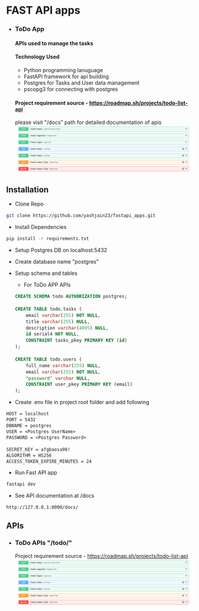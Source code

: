 # FAST API apps 

- ### ToDo App

    #### APIs used to manage the tasks
    
    #### Technology Used
    - Python programming lanuguage
    - FastAPI framework for api building
    - Postgres for Tasks and User data management
    - pscopg3 for connecting with postgres

    #### Project requirement source - https://roadmap.sh/projects/todo-list-api
    please visit "/docs" path for detailed documentation of apis
    ![IMAGE_DESCRIPTION](todo_apis.png)




## Installation

- Clone Repo

```bash
git clone https://github.com/yashjain23/fastapi_apps.git
```

- Install Dependencies
```bash
pip install -r requirements.txt
```

- Setup Postgres DB on localhost:5432 

- Create database name "postgres"

- Setup schema and tables

    - For ToDo APP APIs
    ```sql
    CREATE SCHEMA todo AUTHORIZATION postgres;

    CREATE TABLE todo.tasks (
        email varchar(255) NOT NULL,
        title varchar(255) NULL,
        description varchar(4095) NULL,
        id serial4 NOT NULL,
        CONSTRAINT tasks_pkey PRIMARY KEY (id)
    );

    CREATE TABLE todo.users (
        full_name varchar(255) NULL,
        email varchar(255) NOT NULL,
        "password" varchar NULL,
        CONSTRAINT user_pkey PRIMARY KEY (email)
    );

    ```

- Create .env file in project root folder and add following
```
HOST = localhost     
PORT = 5432          
DBNAME = postgres   
USER = <Postgres UserName>   
PASSWORD = <Postgres Password>

SECRET_KEY = afgbaosa98!            
ALGORITHM = HS256                   
ACCESS_TOKEN_EXPIRE_MINUTES = 24 
```


- Run Fast API app
```bash
fastapi dev
```

- See API documentation at /docs 
```bash
http://127.0.0.1:8000/docs/
```
## APIs
- ### ToDo APIs "/todo/"
    Project requirement source - https://roadmap.sh/projects/todo-list-api
    ![IMAGE_DESCRIPTION](todo_apis.png)